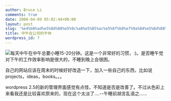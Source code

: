 ```yaml
---
author: Bruce Li
comments: true
date: 2008-04-09 05:02:44+00:00
layout: post
slug: '%e4%b8%ad%e5%8d%88%e5%9c%a8%e5%85%ac%e5%8f%b8%e7%9a%84%e5%8d%88%e4%bc%91'
title: 中午在公司的午休
wordpress_id: 7
---
```


[![](http://liwenbing.cn/wp-content/uploads/2008/04/it.jpg)](http://liwenbing.cn/wp-content/uploads/2008/04/it.jpg)每天中午在中午总要小睡15-20分钟。这是一个非常好的习惯，:)。是否睡午觉对下午的工作效率影响是很大的，不睡到晚上会很困。  

自己的网站应该在周末的时候好好改造一下，加入一些自己的东西，比如说projects，ideas，books。。。  

wordpress 2.5的新的管理界面感觉有点怪，不知道是否是改善了。不过从色彩上来看我还是比较喜欢原来的，现在这个太淡了....--午睡前胡言乱语之......



